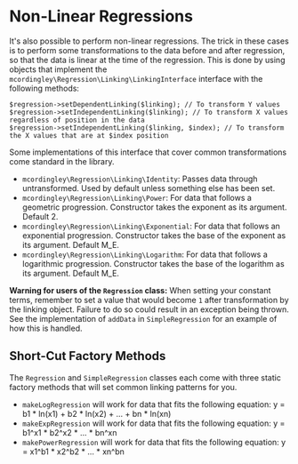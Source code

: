 ---
---

# Non-Linear Regressions

It's also possible to perform non-linear regressions. The trick in these cases
is to perform some transformations to the data before and after regression, so
that the data is linear at the time of the regression. This is done by using
objects that implement the `mcordingley\Regression\Linking\LinkingInterface`
interface with the following methods:

    $regression->setDependentLinking($linking); // To transform Y values
    $regression->setIndependentLinking($linking); // To transform X values regardless of position in the data
    $regression->setIndependentLinking($linking, $index); // To transform the X values that are at $index position

Some implementations of this interface that cover common transformations come
standard in the library. 

- `mcordingley\Regression\Linking\Identity`: Passes data through untransformed. Used by default unless something else has been set.
- `mcordingley\Regression\Linking\Power`: For data that follows a geometric progression. Constructor takes the exponent as its argument. Default 2.
- `mcordingley\Regression\Linking\Exponential`: For data that follows an exponential progression. Constructor takes the base of the exponent as its argument. Default M_E.
- `mcordingley\Regression\Linking\Logarithm`: For data that follows a logarithmic progression. Constructor takes the base of the logarithm as its argument. Default M_E.

**Warning for users of the `Regression` class:** When setting your constant
terms, remember to set a value that would become `1` after transformation by the
linking object. Failure to do so could result in an exception being thrown. See
the implementation of `addData` in `SimpleRegression` for an example of how this
is handled.

## Short-Cut Factory Methods

The `Regression` and `SimpleRegression` classes each come with three static
factory methods that will set common linking patterns for you.

- `makeLogRegression` will work for data that fits the following equation:
  y = b1 * ln(x1) + b2 * ln(x2) + ... + bn * ln(xn)
- `makeExpRegression` will work for data that fits the following equation:
  y = b1^x1 * b2^x2 * ... * bn^xn
- `makePowerRegression` will work for data that fits the following equation:
  y = x1^b1 * x2^b2 * ... * xn^bn
